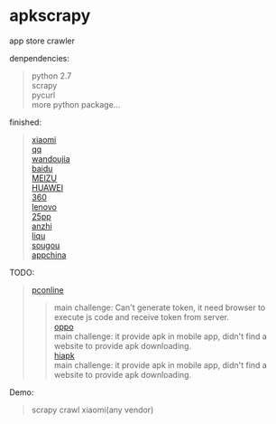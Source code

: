 # apkscrapy
app store crawler  
  
denpendencies:  
>python 2.7  
>scrapy  
>pycurl  
>more python package...  
  
finished:  
>[xiaomi](http://app.mi.com/)  
>[qq](https://sj.qq.com/myapp/index.htm)  
>[wandoujia](https://www.wandoujia.com)  
>[baidu](https://shouji.baidu.com)  
>[MEIZU](http://app.meizu.com/)   
>[HUAWEI](http://app.hicloud.com/)  
>[360](http://zhushou.360.cn/)  
>[lenovo](https://www.lenovomm.com/)  
>[25pp](https://www.25pp.com/android/)  
>[anzhi](http://www.anzhi.com/)  
>[liqu](https://www.liqucn.com/)  
>[sougou](http://zhushou.sogou.com/apps)  
>[appchina](http://www.appchina.com/)  
  
  
TODO:  
>[pconline](https://dl.pconline.com.cn/android/)  
>>main challenge: Can't generate token, it need browser to execute js code and receive token from server.  
>[oppo](https://store.oppomobile.com/)  
>>main challenge: it provide apk in mobile app, didn't find a website to provide apk downloading.  
>[hiapk](http://apk.hiapk.com/)  
>>main challenge: it provide apk in mobile app, didn't find a website to provide apk downloading.  
    
Demo:  
>scrapy crawl xiaomi(any vendor)   
